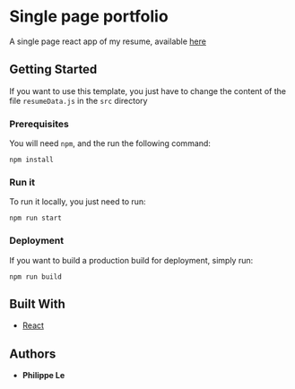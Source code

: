# Single page portfolio

A single page react app of my resume, available [here](https://philippele.com)

## Getting Started

If you want to use this template, you just have to change the content of the file `resumeData.js` in the `src` directory

### Prerequisites

You will need `npm`, and the run the following command:

```
npm install
```

### Run it

To run it locally, you just need to run:

```
npm run start
```

### Deployment
If you want to build a production build for deployment, simply run:

```
npm run build
```

## Built With

* [React](https://reactjs.org/)

## Authors

* **Philippe Le**